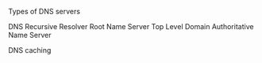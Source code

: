 Types of DNS servers 

DNS Recursive Resolver 
Root Name Server 
Top Level Domain 
Authoritative Name Server



DNS caching 
